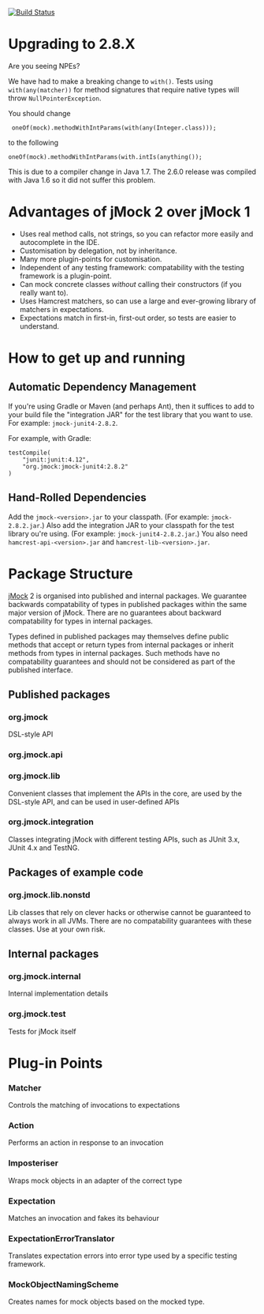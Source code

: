 [![Build Status](https://travis-ci.org/jmock-developers/jmock-library.svg?branch=jmock2)](https://travis-ci.org/jmock-developers/jmock-library)


Upgrading to 2.8.X
==================
Are you seeing NPEs?

We have had to make a breaking change to `with()`. Tests using `with(any(matcher))` for method signatures that require native types will throw `NullPointerException`.

You should change

     oneOf(mock).methodWithIntParams(with(any(Integer.class)));

to the following

    oneOf(mock).methodWithIntParams(with.intIs(anything());
This is due to a compiler change in Java 1.7. The 2.6.0 release was compiled with Java 1.6 so it did not suffer this problem.


Advantages of jMock 2 over jMock 1
==================================
* Uses real method calls, not strings, so you can refactor more easily and
  autocomplete in the IDE.
* Customisation by delegation, not by inheritance.
* Many more plugin-points for customisation.
* Independent of any testing framework: compatability with the testing
  framework is a plugin-point.
* Can mock concrete classes *without* calling their constructors (if
  you really want to).
* Uses Hamcrest matchers, so can use a large and ever-growing library
  of matchers in expectations.
* Expectations match in first-in, first-out order, so tests are easier to understand.



How to get up and running
=========================

## Automatic Dependency Management

If you're using Gradle or Maven (and perhaps Ant), then it suffices to add to your build file the "integration JAR" for the test library that you want to use. For example: `jmock-junit4-2.8.2`.

For example, with Gradle:

```
testCompile(
	"junit:junit:4.12",
    "org.jmock:jmock-junit4:2.8.2"
)
```

## Hand-Rolled Dependencies

Add the `jmock-<version>.jar` to your classpath. (For example: `jmock-2.8.2.jar`.) Also add the integration JAR to your classpath for the test library ou're using. (For example: `jmock-junit4-2.8.2.jar`.) You also need `hamcrest-api-<version>.jar` and `hamcrest-lib-<version>.jar`.


Package Structure
=================

[jMock]() 2 is organised into published and internal packages.  We guarantee backwards compatability of types in published packages within the same major version of jMock.  There are no guarantees about backward compatability for types in internal packages.

Types defined in published packages may themselves define public methods that accept or return types from internal packages or inherit methods from types in internal packages.  Such methods have no compatability guarantees and should not be considered as part of the published interface.


Published packages
------------------

### org.jmock

DSL-style API

### org.jmock.api

### org.jmock.lib

Convenient classes that implement the APIs in the core, are used  by the DSL-style API, and can be used in user-defined APIs 

### org.jmock.integration

Classes integrating jMock with different testing APIs, such  as JUnit 3.x, JUnit 4.x and TestNG. 


Packages of example code
------------------------

### org.jmock.lib.nonstd

Lib classes that rely on clever hacks or otherwise cannot be  guaranteed to always work in all JVMs.  There are no compatability guarantees with these classes.  Use at your own risk.


Internal packages
-----------------

### org.jmock.internal

Internal implementation details 

### org.jmock.test

Tests for jMock itself


Plug-in Points
==============

### Matcher

Controls the matching of invocations to expectations

### Action

Performs an action in response to an invocation

### Imposteriser

Wraps mock objects in an adapter of the correct type

### Expectation

Matches an invocation and fakes its behaviour

### ExpectationErrorTranslator

Translates expectation errors into error type used by a specific 
testing framework.

### MockObjectNamingScheme

Creates names for mock objects based on the mocked type.
